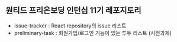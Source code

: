 ## 원티드 프리온보딩 인턴십 11기 레포지토리

- issue-tracker : React repository의 issue 리스트
- preliminary-task : 회원가입/로그인 기능이 있는 투두 리스트 (사전과제)

